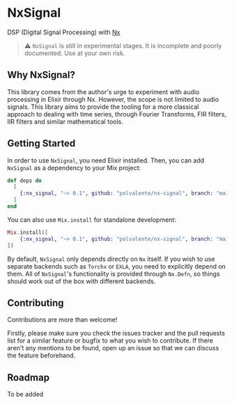 # NxSignal

DSP (Digital Signal Processing) with [Nx](https://github.com/elixir-nx/nx)

> :warning: `NxSignal` is still in experimental stages. It is incomplete and poorly documented.
> Use at your own risk.

## Why NxSignal?

This library comes from the author's urge to experiment with audio processing in Elixir through Nx.
However, the scope is not limited to audio signals. This library aims to provide the tooling for
a more classical approach to dealing with time series, through Fourier Transforms, FIR filters,
IIR filters and similar mathematical tools.

## Getting Started

In order to use `NxSignal`, you need Elixir installed. Then, you can add `NxSignal` as a dependency
to your Mix project:

```elixir
def deps do
  [
    {:nx_signal, "~> 0.1", github: "polvalente/nx-signal", branch: "main"}
  ]
end
```

You can also use `Mix.install` for standalone development:

```elixir
Mix.install([
    {:nx_signal, "~> 0.1", github: "polvalente/nx-signal", branch: "main"}
])
```

By default, `NxSignal` only depends directly on `Nx` itself. If you wish to use separate backends
such as `Torchx` or `EXLA`, you need to explicitly depend on them.
All of `NxSignal`'s functionality is provided through `Nx.Defn`, so things should work out of the box with
different backends.

## Contributing

Contributions are more than welcome!

Firstly, please make sure you check the issues tracker and the pull requests list for
a similar feature or bugfix to what you wish to contribute.
If there aren't any mentions to be found, open up an issue so that we can discuss the
feature beforehand.

## Roadmap

To be added